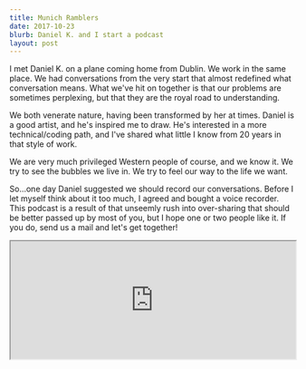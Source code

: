 ```yaml
---
title: Munich Ramblers
date: 2017-10-23
blurb: Daniel K. and I start a podcast
layout: post
---
```


I met Daniel K. on a plane coming home from Dublin. We work in the
same place. We had conversations from the very start that almost
redefined what conversation means. What we've hit on together is
that our problems are sometimes perplexing, but that they are
the royal road to understanding.

We both venerate nature, having been transformed by her at times.
Daniel is a good artist, and he's inspired me to draw. He's
interested in a more technical/coding path, and I've shared
what little I know from 20 years in that style of work.

We are very much privileged Western people of course, and we know
it. We try to see the bubbles we live in. We try to feel our way
to the life we want.

So...one day Daniel suggested we should record our conversations.
Before I let myself think about it too much, I agreed and bought
a voice recorder. This podcast is a result of that unseemly rush
into over-sharing that should be better passed up by most of you,
but I hope one or two people like it. If you do, send us a mail
and let's get together!

<iframe src="https://www.podomatic.com/embed/html5/episode/8585582?style=normal&amp;autoplay=false" allowfullscreen="true" style="width: 504px; height: 208px;"></iframe>


